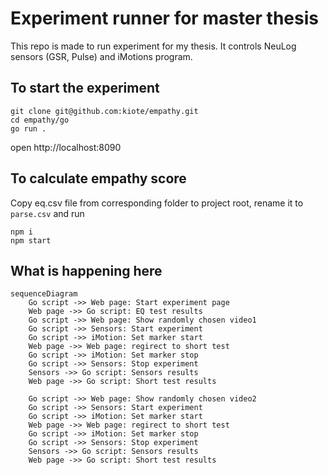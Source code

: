 # Experiment runner for master thesis

This repo is made to run experiment for my thesis. It controls NeuLog sensors (GSR, Pulse) and iMotions program.

## To start the experiment

```
git clone git@github.com:kiote/empathy.git
cd empathy/go
go run .
```

open http://localhost:8090

## To calculate empathy score

Copy eq.csv file from corresponding folder to project root, rename it to `parse.csv` and run 

```
npm i
npm start
```

## What is happening here

```mermaid
sequenceDiagram
    Go script ->> Web page: Start experiment page
    Web page ->> Go script: EQ test results
    Go script ->> Web page: Show randomly chosen video1
    Go script ->> Sensors: Start experiment
    Go script ->> iMotion: Set marker start
    Web page ->> Web page: regirect to short test
    Go script ->> iMotion: Set marker stop
    Go script ->> Sensors: Stop experiment
    Sensors ->> Go script: Sensors results
    Web page ->> Go script: Short test results
    
    Go script ->> Web page: Show randomly chosen video2
    Go script ->> Sensors: Start experiment
    Go script ->> iMotion: Set marker start
    Web page ->> Web page: regirect to short test
    Go script ->> iMotion: Set marker stop
    Go script ->> Sensors: Stop experiment
    Sensors ->> Go script: Sensors results
    Web page ->> Go script: Short test results
    
```
